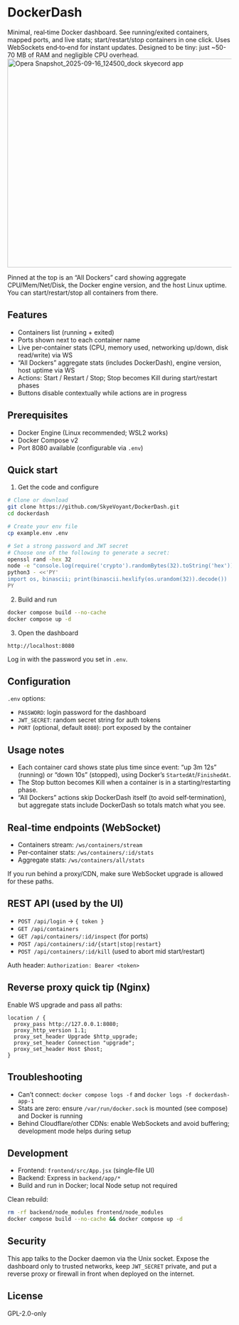 # DockerDash

Minimal, real‑time Docker dashboard. See running/exited containers, mapped ports, and live stats; start/restart/stop containers in one click. Uses WebSockets end‑to‑end for instant updates. Designed to be tiny: just ~50-70 MB of RAM and negligible CPU overhead.
<img width="1232" height="468" alt="Opera Snapshot_2025-09-16_124500_dock skyecord app" src="https://github.com/user-attachments/assets/afaf47ed-25a2-42f1-b5eb-271b6f351303" />

Pinned at the top is an “All Dockers” card showing aggregate CPU/Mem/Net/Disk, the Docker engine version, and the host Linux uptime. You can start/restart/stop all containers from there.

## Features
- Containers list (running + exited)
- Ports shown next to each container name
- Live per‑container stats (CPU, memory used, networking up/down, disk read/write) via WS
- “All Dockers” aggregate stats (includes DockerDash), engine version, host uptime via WS
- Actions: Start / Restart / Stop; Stop becomes Kill during start/restart phases
- Buttons disable contextually while actions are in progress

## Prerequisites
- Docker Engine (Linux recommended; WSL2 works)
- Docker Compose v2
- Port 8080 available (configurable via `.env`)

## Quick start
1) Get the code and configure
```bash
# Clone or download
git clone https://github.com/SkyeVoyant/DockerDash.git
cd dockerdash

# Create your env file
cp example.env .env

# Set a strong password and JWT secret
# Choose one of the following to generate a secret:
openssl rand -hex 32
node -e "console.log(require('crypto').randomBytes(32).toString('hex'))"
python3 - <<'PY'
import os, binascii; print(binascii.hexlify(os.urandom(32)).decode())
PY
```

2) Build and run
```bash
docker compose build --no-cache
docker compose up -d
```

3) Open the dashboard
```
http://localhost:8080
```
Log in with the password you set in `.env`.

## Configuration
`.env` options:
- `PASSWORD`: login password for the dashboard
- `JWT_SECRET`: random secret string for auth tokens
- `PORT` (optional, default `8080`): port exposed by the container

## Usage notes
- Each container card shows state plus time since event: “up 3m 12s” (running) or “down 10s” (stopped), using Docker’s `StartedAt`/`FinishedAt`.
- The Stop button becomes Kill when a container is in a starting/restarting phase.
- “All Dockers” actions skip DockerDash itself (to avoid self‑termination), but aggregate stats include DockerDash so totals match what you see.

## Real‑time endpoints (WebSocket)
- Containers stream: `/ws/containers/stream`
- Per‑container stats: `/ws/containers/:id/stats`
- Aggregate stats: `/ws/containers/all/stats`

If you run behind a proxy/CDN, make sure WebSocket upgrade is allowed for these paths.

## REST API (used by the UI)
- `POST /api/login` → `{ token }`
- `GET /api/containers`
- `GET /api/containers/:id/inspect` (for ports)
- `POST /api/containers/:id/{start|stop|restart}`
- `POST /api/containers/:id/kill` (used to abort mid start/restart)

Auth header: `Authorization: Bearer <token>`

## Reverse proxy quick tip (Nginx)
Enable WS upgrade and pass all paths:
```nginx
location / {
  proxy_pass http://127.0.0.1:8080;
  proxy_http_version 1.1;
  proxy_set_header Upgrade $http_upgrade;
  proxy_set_header Connection "upgrade";
  proxy_set_header Host $host;
}
```

## Troubleshooting
- Can’t connect: `docker compose logs -f` and `docker logs -f dockerdash-app-1`
- Stats are zero: ensure `/var/run/docker.sock` is mounted (see compose) and Docker is running
- Behind Cloudflare/other CDNs: enable WebSockets and avoid buffering; development mode helps during setup

## Development
- Frontend: `frontend/src/App.jsx` (single‑file UI)
- Backend: Express in `backend/app/*`
- Build and run in Docker; local Node setup not required

Clean rebuild:
```bash
rm -rf backend/node_modules frontend/node_modules
docker compose build --no-cache && docker compose up -d
```

## Security
This app talks to the Docker daemon via the Unix socket. Expose the dashboard only to trusted networks, keep `JWT_SECRET` private, and put a reverse proxy or firewall in front when deployed on the internet.

## License
GPL-2.0-only

